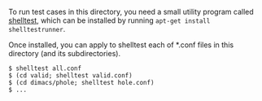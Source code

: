 To run test cases in this directory, you need a small utility program called [shelltest](https://github.com/simonmichael/shelltestrunner),
which can be installed
by running `apt-get install shelltestrunner`.

Once installed, you can apply to shelltest each of \*.conf files in this directory (and its subdirectories).

```
$ shelltest all.conf  
$ (cd valid; shelltest valid.conf)  
$ (cd dimacs/phole; shelltest hole.conf)
$ ...
```
